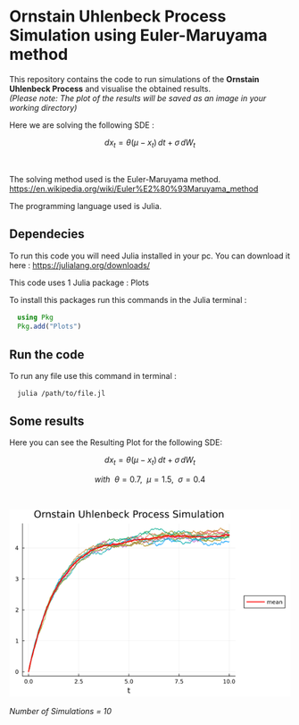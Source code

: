 
# Ornstain Uhlenbeck Process Simulation using Euler-Maruyama method

This repository contains the code to run simulations of the **Ornstain Uhlenbeck Process** and visualise the obtained results. <br>
*(Please note: The plot of the results will be saved as an image in your working directory)*

Here we are solving the following SDE : 
```math
dx_{t}=\theta (\mu -x_{t})\,dt+\sigma \,dW_{t}
```
<br>

The solving method used is the Euler-Maruyama method. https://en.wikipedia.org/wiki/Euler%E2%80%93Maruyama_method

The programming language used is Julia.



## Dependecies

To run this code you will need Julia installed in your pc. You can download it here : https://julialang.org/downloads/

This code uses 1 Julia package : Plots

To install this packages run this commands in the Julia terminal :

```Julia
  using Pkg
  Pkg.add("Plots")
```

## Run the code

To run any file use this command in terminal :

```Cmd
  julia /path/to/file.jl
```

## Some results

Here you can see the Resulting Plot for the following SDE:

```math
dx_{t}=\theta (\mu -x_{t})\,dt+\sigma \,dW_{t}
```
```math
with ~~ \theta = 0.7, ~~
\mu = 1.5, ~~
\sigma = 0.4
```
<br>

![Plot](./Ornstain-Uhlenbeck-Process_Plot.png) 
<br>

*Number of Simulations = 10*
